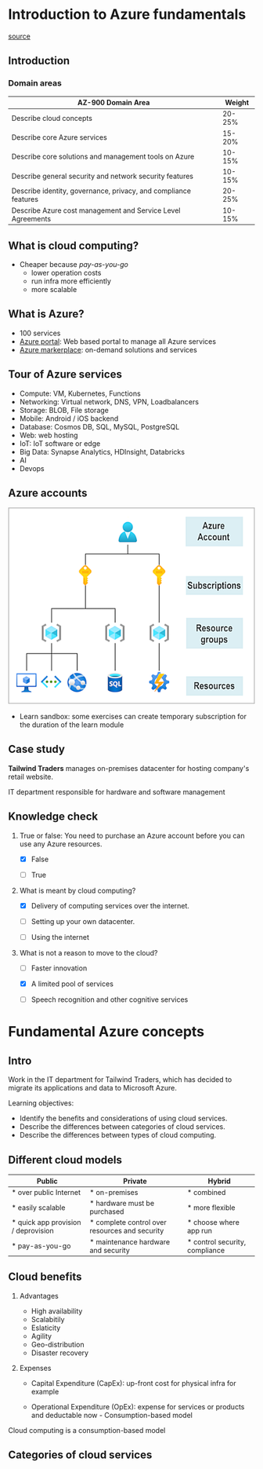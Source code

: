 # Introduction to Azure fundamentals

[source](https://docs.microsoft.com/en-us/learn/modules/intro-to-azure-fundamentals)

## Introduction

### Domain areas

AZ-900 Domain Area | Weight
--- | ---
Describe cloud concepts | 20-25%
Describe core Azure services | 15-20%
Describe core solutions and management tools on Azure | 10-15%
Describe general security and network security features | 10-15%
Describe identity, governance, privacy, and compliance features | 20-25%
Describe Azure cost management and Service Level Agreements | 10-15%

## What is cloud computing?

- Cheaper because *pay-as-you-go*  
  - lower operation costs  
  - run infra more efficiently  
  - more scalable  

## What is Azure?

- 100 services  
- [Azure portal](https://portal.azure.com/): Web based portal to manage all Azure services  
- [Azure markerplace](https://azuremarketplace.microsoft.com/): on-demand solutions and services  

## Tour of Azure services

- Compute: VM, Kubernetes, Functions  
- Networking: Virtual network, DNS, VPN, Loadbalancers
- Storage: BLOB, File storage  
- Mobile: Android / iOS backend  
- Database: Cosmos DB, SQL, MySQL, PostgreSQL  
- Web: web hosting  
- IoT: IoT software or edge  
- Big Data: Synapse Analytics, HDInsight, Databricks  
- AI  
- Devops  

## Azure accounts

![alt text](../images/get-started-azure-accounts.png "Azure scope levels")

- Learn sandbox: some exercises can create temporary subscription for the duration of the learn module

## Case study

**Tailwind Traders** manages on-premises datacenter for hosting company's retail website.  

IT department responsible for hardware and software management  

## Knowledge check

1. True or false: You need to purchase an Azure account before you can use any Azure resources.

    - [X] False

    - [ ] True

2. What is meant by cloud computing?

    - [X] Delivery of computing services over the internet.

    - [ ] Setting up your own datacenter.

    - [ ] Using the internet

3. What is not a reason to move to the cloud?

    - [ ] Faster innovation

    - [X] A limited pool of services

    - [ ] Speech recognition and other cognitive services

# Fundamental Azure concepts

## Intro

Work in the IT department for Tailwind Traders, which has decided to migrate its applications and data to Microsoft Azure.  

Learning objectives:  
- Identify the benefits and considerations of using cloud services.  
- Describe the differences between categories of cloud services.  
- Describe the differences between types of cloud computing.  

## Different cloud models

| Public                                | Private                                           | Hybrid                            |
|  ---                                  |   ---                                             |  ---                              |
| * over public Internet                | * on-premises                                     | * combined                        |
| * easily scalable                     | * hardware must be purchased                      | * more flexible                   |
| * quick app provision / deprovision   | * complete control over resources and security    | * choose where app run            |
| * pay-as-you-go                       | * maintenance hardware and security               | * control security, compliance    |

## Cloud benefits

1. Advantages
    - High availability  
    - Scalabitily  
    - Eslaticity  
    - Agility  
    - Geo-distribution  
    - Disaster recovery  

2. Expenses

    - Capital Expenditure (CapEx): up-front cost for physical infra for example  

    - Operational Expenditure (OpEx): expense for services or products and deductable now - Consumption-based model

Cloud computing is a consumption-based model

## Categories of cloud services

